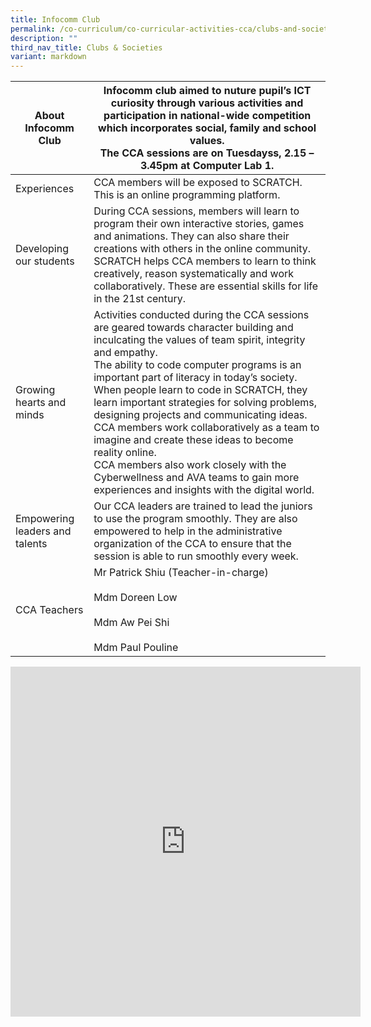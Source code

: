 ```yaml
---
title: Infocomm Club
permalink: /co-curriculum/co-curricular-activities-cca/clubs-and-societies/infocomm-club/
description: ""
third_nav_title: Clubs & Societies
variant: markdown
---
```

<table class="tg">
<thead>
  <tr>
    <th class="tg-dafn">About Infocomm Club</th>
    <th class="tg-u05r">Infocomm club aimed to nuture pupil’s ICT curiosity through various activities and participation in national-wide competition which incorporates social, family and school values.<br>The CCA sessions are on Tuesdayss, 2.15 – 3.45pm at Computer Lab 1.</th>
  </tr>
</thead>
<tbody>
  <tr>
    <td class="tg-dafn">Experiences</td>
    <td class="tg-u05r">CCA members will be exposed to SCRATCH.  This is an online programming platform.</td>
  </tr>
  <tr>
    <td class="tg-dafn">Developing our students</td>
    <td class="tg-u05r">During CCA sessions, members will learn to program their own interactive stories, games and animations.  They can also share their creations with others in the online community.  SCRATCH helps CCA members to learn to think creatively, reason systematically and work collaboratively.  These are essential skills for life in the 21st century.</td>
  </tr>
  <tr>
    <td class="tg-dafn">Growing hearts and minds</td>
    <td class="tg-u05r">Activities conducted during the CCA sessions are geared towards character building and inculcating the values of team spirit, integrity and empathy.<br>The ability to code computer programs is an important part of literacy in today’s society. When people learn to code in SCRATCH, they learn important strategies for solving problems, designing projects and communicating ideas. CCA members work collaboratively as a team to imagine and create these ideas to become reality online. <br>CCA members also work closely with the Cyberwellness and AVA teams to gain more experiences and insights with the digital world.</td>
  </tr>
  <tr>
    <td class="tg-dafn">Empowering leaders and talents<br> </td>
    <td class="tg-u05r">Our CCA leaders are trained to lead the juniors to use the program smoothly.  They are also empowered to  help in the administrative organization of the CCA to ensure that the session is able to run smoothly every week.</td>
  </tr>
  <tr>
    <td class="tg-dafn">CCA Teachers</td>
    <td class="tg-u05r">Mr Patrick Shiu (Teacher-in-charge)<br><br>Mdm Doreen Low<br><br>Mdm Aw Pei Shi<br><br>Mdm Paul Pouline</td>
  </tr>
</tbody>
</table>

<iframe allowfullscreen="true" height="560" width="560" frameborder="0" src="https://docs.google.com/presentation/d/e/2PACX-1vSm89eswRKxPXQw-luUwEbiS_9grrY_K2Q74Om8TUAHulAWzvKRcWlx5es9sQ1VD_hWVrsBEXOYWK40/embed?start=true&amp;loop=true&amp;delayms=3000"></iframe>
